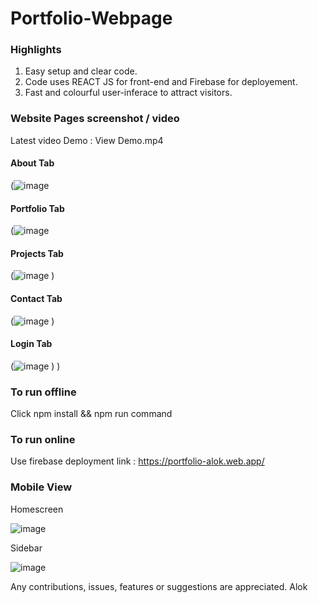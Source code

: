 # Portfolio-Webpage

### Highlights
1. Easy setup and clear code.
2. Code uses REACT JS for front-end and Firebase for deployement.
3. Fast and colourful user-inferace to attract visitors.

### Website Pages screenshot / video
Latest video Demo : View Demo.mp4
#### About Tab
(![image](https://user-images.githubusercontent.com/58817460/111473911-83e73300-8751-11eb-8ebf-2175703a73c6.png)

#### Portfolio Tab
(![image]((https://user-images.githubusercontent.com/58817460/111474106-b42ed180-8751-11eb-936f-0b6198ea96c9.png)
)


#### Projects Tab
(![image](https://user-images.githubusercontent.com/58817460/111474179-c90b6500-8751-11eb-97d5-6c1c4c456c1d.png)
)

#### Contact Tab
(![image](https://user-images.githubusercontent.com/58817460/111474211-d45e9080-8751-11eb-8e7b-0b8aa16e0ce8.png)
)

#### Login Tab
(![image](https://user-images.githubusercontent.com/58817460/111474480-22739400-8752-11eb-8c5e-bd94d3be9272.png)
)
)
### To run offline
Click npm install && npm run command

### To run online
Use firebase deployment link : https://portfolio-alok.web.app/


### Mobile View

Homescreen

![image](https://user-images.githubusercontent.com/58817460/111474294-edffd800-8751-11eb-8d58-ca30f797bc4e.png)

Sidebar

![image](https://user-images.githubusercontent.com/58817460/111474385-0839b600-8752-11eb-8062-3ecb43cbaa6a.png)

Any contributions, issues, features or suggestions are appreciated.
Alok
